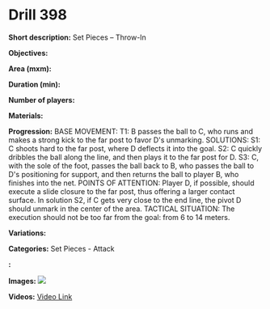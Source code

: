 # Drill 398

**Short description:**
Set Pieces – Throw-In

**Objectives:**


**Area (mxm):**


**Duration (min):**


**Number of players:**


**Materials:**


**Progression:**
BASE MOVEMENT: T1: B passes the ball to C, who runs and makes a strong kick to the far post to favor D's unmarking. SOLUTIONS: S1: C shoots hard to the far post, where D deflects it into the goal. S2: C quickly dribbles the ball along the line, and then plays it to the far post for D. S3: C, with the sole of the foot, passes the ball back to B, who passes the ball to D's positioning for support, and then returns the ball to player B, who finishes into the net. POINTS OF ATTENTION: Player D, if possible, should execute a slide closure to the far post, thus offering a larger contact surface. In solution S2, if C gets very close to the end line, the pivot D should unmark in the center of the area. TACTICAL SITUATION: The execution should not be too far from the goal: from 6 to 14 meters.

**Variations:**


**Categories:**
Set Pieces - Attack

**:**


**Images:**
![](https://www.coachingfutsal.com/\images\fb571447094b62f40a49f6adf1f030f31f625446a214469b137f0cb59d3397bba69cf917f089db3d6548c828645d7055b0fa7e97a72f463e6d9a17a2170b2f6b4df5b9b7c0e94.jpg)

**Videos:**
[Video Link](https://www.youtube.com/embed/jSeN-X_Z9Wg)

